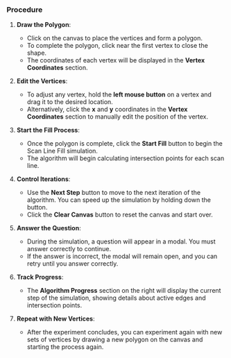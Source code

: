 ### Procedure 


1. **Draw the Polygon**:
   - Click on the canvas to place the vertices and form a polygon. 
   - To complete the polygon, click near the first vertex to close the shape. 
   - The coordinates of each vertex will be displayed in the **Vertex Coordinates** section.

2. **Edit the Vertices**:
   - To adjust any vertex, hold the **left mouse button** on a vertex and drag it to the desired location.
   - Alternatively, click the **x** and **y** coordinates in the **Vertex Coordinates** section to manually edit the position of the vertex.

3. **Start the Fill Process**:
   - Once the polygon is complete, click the **Start Fill** button to begin the Scan Line Fill simulation.
   - The algorithm will begin calculating intersection points for each scan line.

4. **Control Iterations**:
   - Use the **Next Step** button to move to the next iteration of the algorithm. You can speed up the simulation by holding down the button.
   - Click the **Clear Canvas** button to reset the canvas and start over.
   
5. **Answer the Question**:
   - During the simulation, a question will appear in a modal. You must answer correctly to continue.
   - If the answer is incorrect, the modal will remain open, and you can retry until you answer correctly.

6. **Track Progress**:
   - The **Algorithm Progress** section on the right will display the current step of the simulation, showing details about active edges and intersection points.

7. **Repeat with New Vertices**:
   - After the experiment concludes, you can experiment again with new sets of vertices by drawing a new polygon on the canvas and starting the process again.
